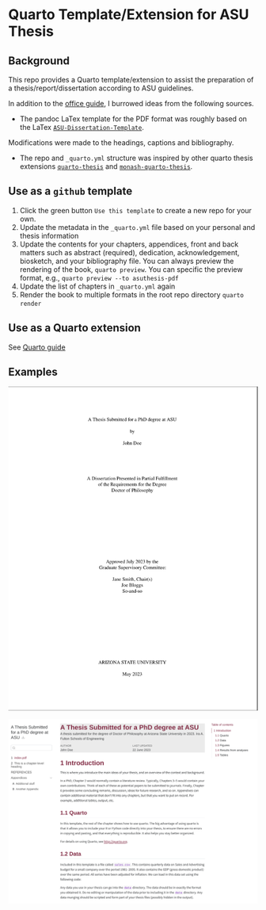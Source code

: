 # Quarto Template/Extension for ASU Thesis

## Background

This repo provides a Quarto template/extension to assist the preparation of a thesis/report/dissertation according to ASU guidelines.

In addition to the [office guide](https://graduate.asu.edu/current-students/completing-your-degree/formatting-your-thesis-or-dissertation), I burrowed ideas from the following sources.

* The pandoc LaTex template for the PDF format was roughly based on the LaTex [`ASU-Dissertation-Template`](https://github.com/GarenSidonius/ASU-Dissertation-Template).

Modifications were made to the headings, captions and bibliography.

* The repo and `_quarto.yml` structure was inspired by other quarto thesis extensions [`quarto-thesis`](https://github.com/nmfs-opensci/quarto-thesis) and [`monash-quarto-thesis`](https://github.com/numbats/monash-quarto-thesis/tree/main).

## Use as a `github` template

1. Click the green button `Use this template` to create a new repo for your own.
2. Update the metadata in the `_quarto.yml` file based on your personal and thesis information
3. Update the contents for your chapters, appendices, front and back matters such as abstract (required), dedication, acknowledgement, biosketch, and your bibliography file.
  You can always preview the rendering of the book, `quarto preview`. You can specific the preview format, e.g., `quarto preview --to asuthesis-pdf`
4. Update the list of chapters in `_quarto.yml` again
5. Render the book to multiple formats in the root repo directory `quarto render`

## Use as a Quarto extension

See [Quarto guide](https://quarto.org/docs/extensions/managing.html)

## Examples

[![PDF version](example/example-pdf.png)](docs/A-Thesis-Submitted-for-a-PhD-degree-at-ASU.pdf)

[![Website version](example/example-site.png)](https://juliantao.github.io/quarto-asu-thesis/)
